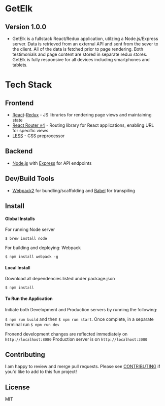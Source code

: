 # GetElk
## Version 1.0.0
* GetElk is a fullstack React/Redux application, utilzing a Node.js/Express server. Data is retrieved from an external API and sent from the sever to the client. All of the data is fetched prior to page rendering. Both testimonials and page content are stored in separate redux stores. GetElk is fully responsive for all devices including smartphones and tablets.

# Tech Stack
## Frontend
* [React](https://facebook.github.io/react/)-[Redux](https://github.com/reactjs/redux) - JS libraries for rendering page views and maintaining state
* [React Router v4](https://github.com/ReactTraining/react-router) - Routing library for React applications, enabling URL for specific views
* [LESS](http://lesscss.org/) - CSS preprocessor

## Backend
* [Node.js](https://nodejs.org/en/) with [Express](http://expressjs.com/) for API endpoints

## Dev/Build Tools
* [Webpack2](https://webpack.js.org/) for bundling/scaffolding and [Babel](https://babeljs.io/) for transpiling

## Install
#### Global Installs

For running Node server

```
$ brew install node
```

For building and deploying: Webpack

```
$ npm install webpack -g
```
#### Local Install

Download all dependencies listed under package.json

```
$ npm install
```

#### To Run the Application
Initiate both Development and Production servers by running the following:

```$ npm run build``` and then ```$ npm run start```. Once complete, in a separate terminal run ```$ npm run dev```

Fronend development changes are reflected immediately on ```http://localhost:8080```
Production server is on ```http://localhost:3000```

## Contributing

I am happy to review and merge pull requests. Please see [CONTRIBUTING](CONTRIBUTING.md) if you'd like to add to this fun project!

## License

MIT
